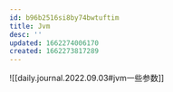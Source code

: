 ```yaml
---
id: b96b2516si8by74bwtuftim
title: Jvm
desc: ''
updated: 1662274006170
created: 1662273817289
---
```

![[daily.journal.2022.09.03#jvm一些参数]]